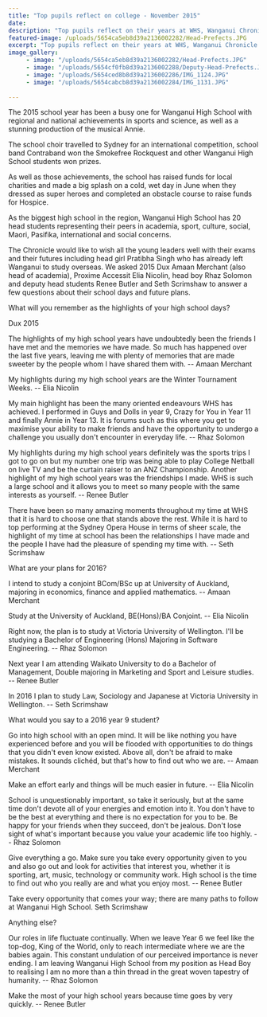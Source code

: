 ```yaml
---
title: "Top pupils reflect on college - November 2015"
date: 
description: "Top pupils reflect on their years at WHS, Wanganui Chronicle article on 25/11/15..."
featured-image: /uploads/5654ca5eb8d39a2136002282/Head-Prefects.JPG
excerpt: "Top pupils reflect on their years at WHS, Wanganui Chronicle article on 25/11/15..."
image_gallery:
     - image: "/uploads/5654ca5eb8d39a2136002282/Head-Prefects.JPG"
     - image: "/uploads/5654cf0fb8d39a2136002288/Deputy-Head-Prefects.JPG"
     - image: "/uploads/5654ced8b8d39a2136002286/IMG_1124.JPG"
     - image: "/uploads/5654cabcb8d39a2136002284/IMG_1131.JPG"
    
---
```


<p>The 2015 school year has been a busy one for Wanganui High School with regional and national achievements in sports and science, as well as a stunning production of the musical Annie.</p>
<p>The school choir travelled to Sydney for an international competition, school band Contraband won the Smokefree Rockquest and other Wanganui High School students won prizes.</p>
<p>As well as those achievements, the school has raised funds for local charities and made a big splash on a cold, wet day in June when they dressed as super heroes and completed an obstacle course to raise funds for Hospice.</p>
<p>As the biggest high school in the region, Wanganui High School has 20 head students representing their peers in academia, sport, culture, social, Maori, Pasifika, international and social concerns.</p>
<p>The Chronicle would like to wish all the young leaders well with their exams and their futures including head girl Pratibha Singh who has already left Wanganui to study overseas. We asked 2015 Dux Amaan Merchant (also head of academia), Proxime Accessit Elia Nicolin, head boy Rhaz Solomon and deputy head students Renee Butler and Seth Scrimshaw to answer a few questions about their school days and future plans.</p>
<p>What will you remember as the highlights of your high school days?</p>
<p>Dux 2015</p>
<p>The highlights of my high school years have undoubtedly been the friends I have met and the memories we have made. So much has happened over the last five years, leaving me with plenty of memories that are made sweeter by the people whom I have shared them with. -- Amaan Merchant</p>
<p>My highlights during my high school years are the Winter Tournament Weeks. -- Elia Nicolin</p>
<p>My main highlight has been the many oriented endeavours WHS has achieved. I performed in Guys and Dolls in year 9, Crazy for You in Year 11 and finally Annie in Year 13. It is forums such as this where you get to maximise your ability to make friends and have the opportunity to undergo a challenge you usually don't encounter in everyday life. -- Rhaz Solomon</p>
<p>My highlights during my high school years definitely was the sports trips I got to go on but my number one trip was being able to play College Netball on live TV and be the curtain raiser to an ANZ Championship. Another highlight of my high school years was the friendships I made. WHS is such a large school and it allows you to meet so many people with the same interests as yourself. -- Renee Butler</p>
<p>There have been so many amazing moments throughout my time at WHS that it is hard to choose one that stands above the rest. While it is hard to top performing at the Sydney Opera House in terms of sheer scale, the highlight of my time at school has been the relationships I have made and the people I have had the pleasure of spending my time with. -- Seth Scrimshaw</p>
<p>What are your plans for 2016?</p>
<p>I intend to study a conjoint BCom/BSc up at University of Auckland, majoring in economics, finance and applied mathematics. -- Amaan Merchant</p>
<p>Study at the University of Auckland, BE(Hons)/BA Conjoint. -- Elia Nicolin</p>
<p>Right now, the plan is to study at Victoria University of Wellington. I'll be studying a Bachelor of Engineering (Hons) Majoring in Software Engineering. -- Rhaz Solomon</p>
<p>Next year I am attending Waikato University to do a Bachelor of Management, Double majoring in Marketing and Sport and Leisure studies. -- Renee Butler</p>
<p>In 2016 I plan to study Law, Sociology and Japanese at Victoria University in Wellington. -- Seth Scrimshaw</p>
<p>What would you say to a 2016 year 9 student?</p>
<p>Go into high school with an open mind. It will be like nothing you have experienced before and you will be flooded with opportunities to do things that you didn't even know existed. Above all, don't be afraid to make mistakes. It sounds clich&eacute;d, but that's how to find out who we are. -- Amaan Merchant</p>
<p>Make an effort early and things will be much easier in future. -- Elia Nicolin</p>
<p>School is unquestionably important, so take it seriously, but at the same time don't devote all of your energies and emotion into it. You don't have to be the best at everything and there is no expectation for you to be. Be happy for your friends when they succeed, don't be jealous. Don't lose sight of what's important because you value your academic life too highly. -- Rhaz Solomon</p>
<p>Give everything a go. Make sure you take every opportunity given to you and also go out and look for activities that interest you, whether it is sporting, art, music, technology or community work. High school is the time to find out who you really are and what you enjoy most. -- Renee Butler</p>
<p>Take every opportunity that comes your way; there are many paths to follow at Wanganui High School. Seth Scrimshaw</p>
<p>Anything else?</p>
<p>Our roles in life fluctuate continually. When we leave Year 6 we feel like the top-dog, King of the World, only to reach intermediate where we are the babies again. This constant undulation of our perceived importance is never ending. I am leaving Wanganui High School from my position as Head Boy to realising I am no more than a thin thread in the great woven tapestry of humanity. -- Rhaz Solomon</p>
<p>Make the most of your high school years because time goes by very quickly. -- Renee Butler</p>

